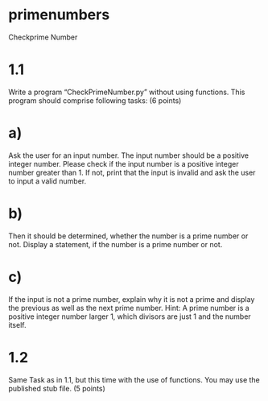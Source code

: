 # primenumbers
Checkprime Number
# 1.1 
Write a program “CheckPrimeNumber.py” without using functions. This program should comprise following tasks:
(6 points)
# a) 
Ask the user for an input number. The input number should be a positive integer number. Please check if the input number is a positive integer number greater than 1. If not, print that the input is invalid and ask the user to input a valid number.
# b) 
Then it should be determined, whether the number is a prime number or not. Display a statement, if the number is a prime number or not.
# c)
If the input is not a prime number, explain why it is not a prime and display the previous as well as the next prime number.
Hint: A prime number is a positive integer number larger 1, which divisors are just 1 and the number itself.
# 1.2 
Same Task as in 1.1, but this time with the use of functions. You may use the published stub file.
(5 points)
